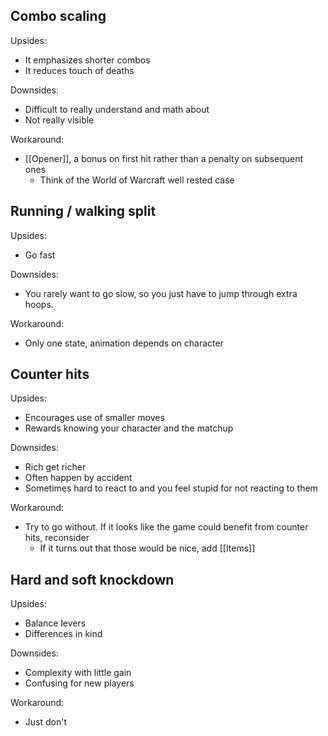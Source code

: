 ## Combo scaling
Upsides:
- It emphasizes shorter combos
- It reduces touch of deaths

Downsides:
- Difficult to really understand and math about
- Not really visible

Workaround:
- [[Opener]], a bonus on first hit rather than a penalty on subsequent ones
	- Think of the World of Warcraft well rested case

## Running / walking split
Upsides:
- Go fast

Downsides:
- You rarely want to go slow, so you just have to jump through extra hoops.

Workaround:
- Only one state, animation depends on character

## Counter hits
Upsides:
- Encourages use of smaller moves
- Rewards knowing your character and the matchup

Downsides:
- Rich get richer
- Often happen by accident
- Sometimes hard to react to and you feel stupid for not reacting to them

Workaround:
- Try to go without. If it looks like the game could benefit from counter hits, reconsider
	- If it turns out that those would be nice, add [[Items]]

## Hard and soft knockdown
Upsides:
- Balance levers
- Differences in kind

Downsides:
- Complexity with little gain
- Confusing for new players

Workaround:
- Just don't
